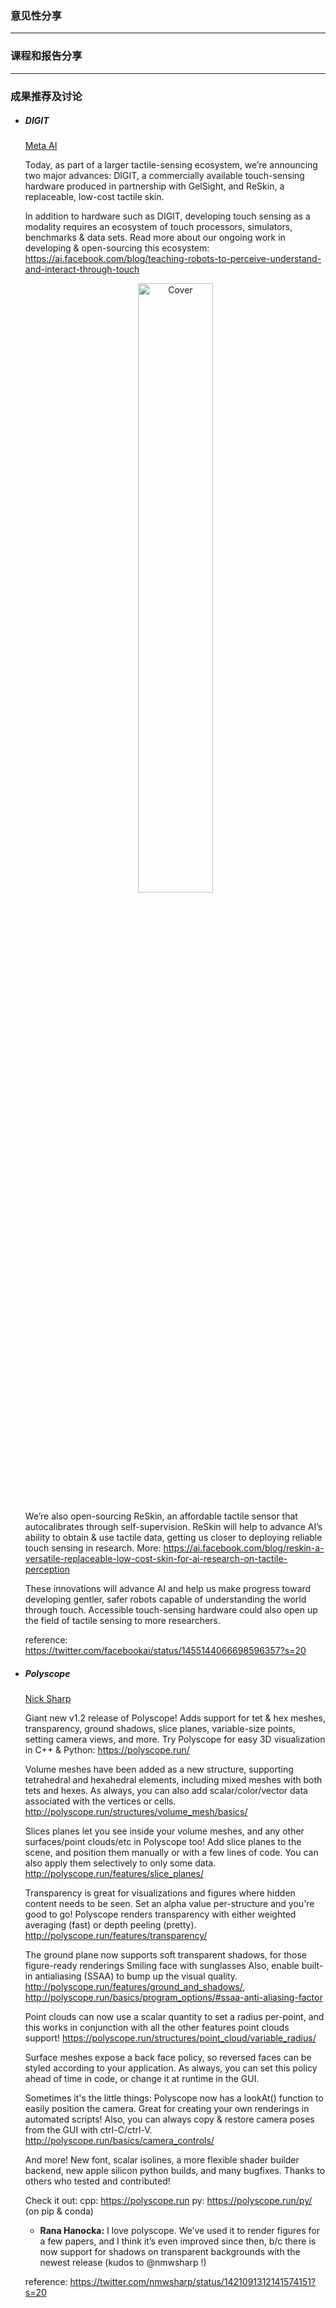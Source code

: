 ### 意见性分享

***
### 课程和报告分享

***
### 成果推荐及讨论

- ##### DIGIT

  [Meta AI](https://twitter.com/facebookai)
  
  Today, as part of a larger tactile-sensing ecosystem, we’re announcing two major advances: DIGIT, a commercially available touch-sensing hardware produced in partnership with GelSight, and ReSkin, a replaceable, low-cost tactile skin.
  
  In addition to hardware such as DIGIT, developing touch sensing as a modality requires an ecosystem of touch processors, simulators, benchmarks & data sets. Read more about our ongoing work in developing & open-sourcing this ecosystem: https://ai.facebook.com/blog/teaching-robots-to-perceive-understand-and-interact-through-touch
  
  <div align=center><img src="https://pbs.twimg.com/media/FDG1UwhWQAgTG7q?format=jpg&name=4096x4096" alt="Cover" width="50%"/></div>
  
  We’re also open-sourcing ReSkin, an affordable tactile sensor that autocalibrates through self-supervision. ReSkin will help to advance AI’s ability to obtain & use tactile data, getting us closer to deploying reliable touch sensing in research. More: https://ai.facebook.com/blog/reskin-a-versatile-replaceable-low-cost-skin-for-ai-research-on-tactile-perception
  
  These innovations will advance AI and help us make progress toward developing gentler, safer robots capable of understanding the world through touch. Accessible touch-sensing hardware could also open up the field of tactile sensing to more researchers.
  
  reference: https://twitter.com/facebookai/status/1455144066698596357?s=20

- ##### Polyscope

  [Nick Sharp](https://twitter.com/nmwsharp)
  
  Giant new v1.2 release of Polyscope! Adds support for tet & hex meshes, transparency, ground shadows, slice planes, variable-size points, setting camera views, and more. Try Polyscope for easy 3D visualization in C++ & Python: https://polyscope.run/
  
  Volume meshes have been added as a new structure, supporting tetrahedral and hexahedral elements, including mixed meshes with both tets and hexes. As always, you can also add scalar/color/vector data associated with the vertices or cells. http://polyscope.run/structures/volume_mesh/basics/
  
  Slices planes let you see inside your volume meshes, and any other surfaces/point clouds/etc in Polyscope too! Add slice planes to the scene, and position them manually or with a few lines of code. You can also apply them selectively to only some data. http://polyscope.run/features/slice_planes/
  
  Transparency is great for visualizations and figures where hidden content needs to be seen. Set an alpha value per-structure and you're good to go! Polyscope renders transparency with either weighted averaging (fast) or depth peeling (pretty). http://polyscope.run/features/transparency/
  
  The ground plane now supports soft transparent shadows, for those figure-ready renderings Smiling face with sunglasses Also, enable built-in antialiasing (SSAA) to bump up the visual quality. http://polyscope.run/features/ground_and_shadows/, http://polyscope.run/basics/program_options/#ssaa-anti-aliasing-factor
  
  Point clouds can now use a scalar quantity to set a radius per-point, and this works in conjunction with all the other features point clouds support! https://polyscope.run/structures/point_cloud/variable_radius/
  
  Surface meshes expose a back face policy, so reversed faces can be styled according to your application. As always, you can set this policy ahead of time in code, or change it at runtime in the GUI.
  
  Sometimes it's the little things: Polyscope now has a lookAt() function to easily position the camera. Great for creating your own renderings in automated scripts! Also, you can always copy & restore camera poses from the GUI with ctrl-C/ctrl-V. http://polyscope.run/basics/camera_controls/
  
  And more! New font, scalar isolines, a more flexible shader builder backend, new apple silicon python builds, and many bugfixes. Thanks to others who tested and contributed! 
  
  Check it out: cpp: https://polyscope.run py: https://polyscope.run/py/ (on pip & conda)

  - **Rana Hanocka:** I love polyscope. We’ve used it to render figures for a few papers, and I think it’s even improved since then, b/c there is now support for shadows on transparent backgrounds with the newest release (kudos to @nmwsharp !)
  
  reference: https://twitter.com/nmwsharp/status/1421091312141574151?s=20
  
  
  
